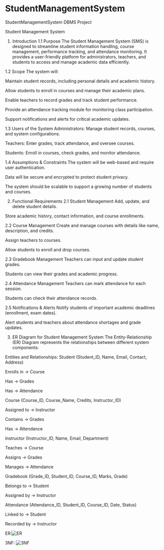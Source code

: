 # StudentManagementSystem
StudentManagementSystem DBMS Project

Student Management System
1. Introduction
1.1 Purpose
The Student Management System (SMS) is designed to streamline student information handling, course management, performance tracking, and attendance monitoring. It provides a user-friendly platform for administrators, teachers, and students to access and manage academic data efficiently.

1.2 Scope
The system will:

Maintain student records, including personal details and academic history.

Allow students to enroll in courses and manage their academic plans.

Enable teachers to record grades and track student performance.

Provide an attendance tracking module for monitoring class participation.

Support notifications and alerts for critical academic updates.

1.3 Users of the System
Administrators: Manage student records, courses, and system configurations.

Teachers: Enter grades, track attendance, and oversee courses.

Students: Enroll in courses, check grades, and monitor attendance.

1.4 Assumptions & Constraints
The system will be web-based and require user authentication.

Data will be secure and encrypted to protect student privacy.

The system should be scalable to support a growing number of students and courses.

2. Functional Requirements
2.1 Student Management
Add, update, and delete student details.

Store academic history, contact information, and course enrollments.

2.2 Course Management
Create and manage courses with details like name, description, and credits.

Assign teachers to courses.

Allow students to enroll and drop courses.

2.3 Gradebook Management
Teachers can input and update student grades.

Students can view their grades and academic progress.

2.4 Attendance Management
Teachers can mark attendance for each session.

Students can check their attendance records.

2.5 Notifications & Alerts
Notify students of important academic deadlines (enrollment, exam dates).

Alert students and teachers about attendance shortages and grade updates.

3. ER Diagram for Student Management System
The Entity-Relationship (ER) Diagram represents the relationships between different system components:

Entities and Relationships:
Student (Student_ID, Name, Email, Contact, Address)

Enrolls in → Course

Has → Grades

Has → Attendance

Course (Course_ID, Course_Name, Credits, Instructor_ID)

Assigned to → Instructor

Contains → Grades

Has → Attendance

Instructor (Instructor_ID, Name, Email, Department)

Teaches → Course

Assigns → Grades

Manages → Attendance

Gradebook (Grade_ID, Student_ID, Course_ID, Marks, Grade)

Belongs to → Student

Assigned by → Instructor

Attendance (Attendance_ID, Student_ID, Course_ID, Date, Status)

Linked to → Student

Recorded by → Instructor

ER:![ER](https://github.com/user-attachments/assets/44a7a17e-2b84-4457-bf77-96155b0a2cd2)

3NF: ![3NF](https://github.com/user-attachments/assets/a6cad2aa-5a4e-41c7-ad29-e0fce10eecb5)
